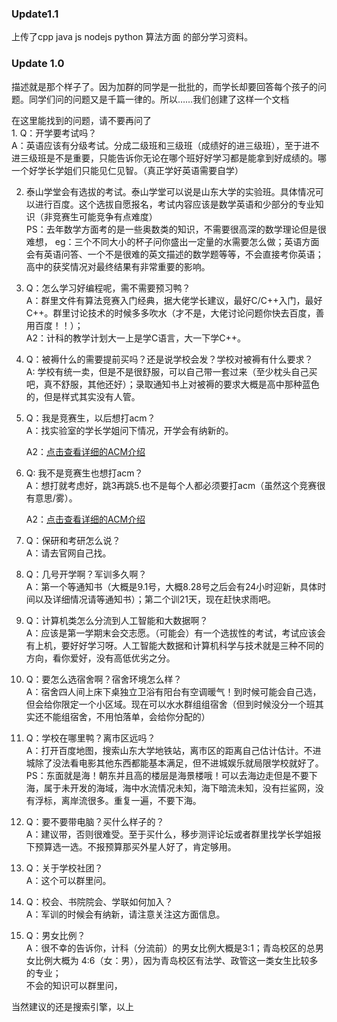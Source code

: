 ### Update1.1

上传了cpp java js nodejs python 算法方面 的部分学习资料。

### Update 1.0

描述就是那个样子了。因为加群的同学是一批批的，而学长却要回答每个孩子的问题。同学们问的问题又是千篇一律的。所以……我们创建了这样一个文档  


在这里能找到的问题，请不要再问了  
1. 
   Q：开学要考试吗？  
   A：英语应该有分级考试。分成二级班和三级班（成绩好的进三级班），至于进不进三级班是不是重要，只能告诉你无论在哪个班好好学习都是能拿到好成绩的。哪一个好学长学姐们只能见仁见智。（真正学好英语需要自学）  

2. 
   泰山学堂会有选拔的考试。泰山学堂可以说是山东大学的实验班。具体情况可以进行百度。这个选拔自愿报名，考试内容应该是数学英语和少部分的专业知识（非竞赛生可能竞争有点难度）  
   PS：去年数学方面考的是一些奥数类的知识，不需要很高深的数学理论但是很难想，  eg：三个不同大小的杯子问你盛出一定量的水需要怎么做；英语方面会有英语问答、一个不是很难的英文描述的数学题等等，不会直接考你英语；高中的获奖情况对最终结果有非常重要的影响。  

3. 
   Q：怎么学习好编程呢，需不需要预习鸭？  
   A：群里文件有算法竞赛入门经典，据大佬学长建议，最好C/C++入门，最好C++。群里讨论技术的时候多多吹水（才不是，大佬讨论问题你快去百度，善用百度！！）；    
   A2：计科的教学计划大一上是学C语言，大一下学C++。  

4. 
   Q：被褥什么的需要提前买吗？还是说学校会发？学校对被褥有什么要求？  
   A: 学校有统一卖，但是不是很舒服，可以自己带一套过来（至少枕头自己买吧，真不舒服，其他还好）；录取通知书上对被褥的要求大概是高中那种蓝色的，但是样式其实没有人管。  

5. Q：我是竞赛生，以后想打acm？  
   A：找实验室的学长学姐问下情况，开学会有纳新的。  

   A2：[点击查看详细的ACM介绍]( https://github.com/yhf2000/SDU-ACM2019-Welcome)

6. Q: 我不是竞赛生也想打acm？  
   A：想打就考虑好，跳3再跳5.也不是每个人都必须要打acm（虽然这个竞赛很有意思/雾）。  

   A2：[点击查看详细的ACM介绍]( https://github.com/yhf2000/SDU-ACM2019-Welcome)

7. Q：保研和考研怎么说？  
   A：请去官网自己找。  

8. 
   Q：几号开学啊？军训多久啊？  
   A：第一个等通知书（大概是9.1号，大概8.28号之后会有24小时迎新，具体时间以及详细情况请等通知书）；第二个训21天，现在赶快求雨吧。  

9. 
   Q：计算机类怎么分流到人工智能和大数据啊？  
   A：应该是第一学期末会交志愿。（可能会）有一个选拔性的考试，考试应该会有上机，要好好学习呀。人工智能大数据和计算机科学与技术就是三种不同的方向，看你爱好，没有高低优劣之分。  

10. 
    Q：要怎么选宿舍啊？宿舍环境怎么样？  
    A：宿舍四人间上床下桌独立卫浴有阳台有空调暖气！到时候可能会自己选，但会给你限定一个小区域。现在可以水水群组组宿舍（但到时候没分一个班其实还不能组宿舍，不用怕落单，会给你分配的）  

11. 
    Q：学校在哪里鸭？离市区远吗？  
    A：打开百度地图，搜索山东大学地铁站，离市区的距离自己估计估计。不进城除了没法看电影其他东西都能基本满足，但不进城娱乐就局限学校就好了。  
    PS：东面就是海！朝东并且高的楼层是海景楼哦！可以去海边走但是不要下海，属于未开发的海域，海中水流情况未知，海下暗流未知，没有拦鲨网，没有浮标，离岸流很多。重复一遍，不要下海。  

12. 
    Q：要不要带电脑？买什么样子的？  
    A：建议带，否则很难受。至于买什么，移步测评论坛或者群里找学长学姐报下预算选一选。不报预算那买外星人好了，肯定够用。  

13. 
    Q：关于学校社团？  
    A：这个可以群里问。    

14. 
    Q：校会、书院院会、学联如何加入？  
    A：军训的时候会有纳新，请注意关注这方面信息。  

15. Q：男女比例？  
    A：很不幸的告诉你，计科（分流前）的男女比例大概是3:1；青岛校区的总男女比例大概为 4:6（女：男），因为青岛校区有法学、政管这一类女生比较多的专业；  
    不会的知识可以群里问，  

当然建议的还是搜索引擎，以上  
